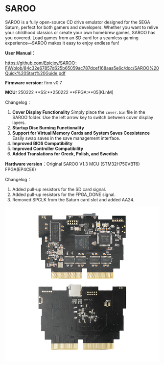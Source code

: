 # SAROO

SAROO is a fully open-source CD drive emulator designed for the SEGA Saturn, perfect for both gamers and developers. Whether you want to relive your childhood classics or create your own homebrew games, SAROO has you covered. Load games from an SD card for a seamless gaming experience—SAROO makes it easy to enjoy endless fun!

**User Manual：**

https://github.com/Epicjoy/SAROO-FW/blob/84c32e67857d625b65059ac787dcef168aaa5e6c/doc/SAROO%20Quick%20Start%20Guide.pdf

**Firmware version:**  firm v0.7

**MCU:** 250222   **SS:**250222  **FPGA:**05[KLnM]

Changelog：

1. **Cover Display Functionality**
   Simply place the `cover.bin` file in the SAROO folder. Use the left arrow key to switch between cover display layers.
2. **Startup Disc Burning Functionality**
3. **Support for Virtual Memory Cards and System Saves Coexistence**
   Easily swap saves in the save management interface.
4. **Improved BIOS Compatibility**
5. **Improved Controller Compatibility**
6. **Added Translations for Greek, Polish, and Swedish**

**Hardware version**：Original  SAROO V1.3   MCU (STM32H750VBT6) FPGA(EP4CE6)

Changelog：

1. Added pull-up resistors for the SD card signal.
2. Added pull-up resistors for the FPGA_DONE signal.
3. Removed SPCLK from the Saturn card slot and added AA24.



![hwimg](doc/hwimg.jpg)

